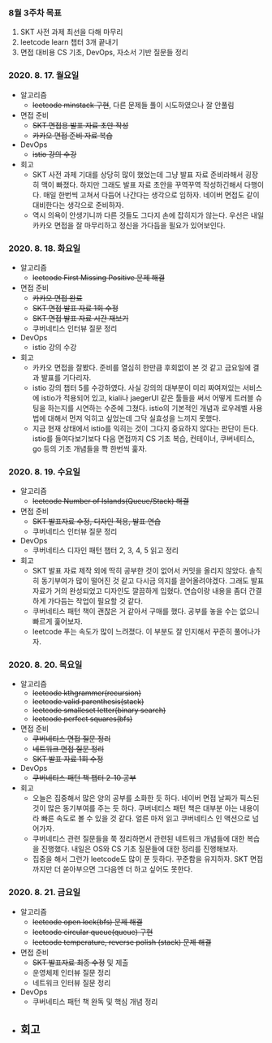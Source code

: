 ### 8월 3주차 목표
1. SKT 사전 과제 최선을 다해 마무리
2. leetcode learn 챕터 3개 끝내기
4. 면접 대비용 CS 기초, DevOps, 자소서 기반 질문들 정리

### 2020. 8. 17. 월요일
- 알고리즘
  - ~~leetcode minstack 구현~~, 다른 문제들 풀이 시도하였으나 잘 안풀림
- 면접 준비
  - ~~SKT 면접용 발표 자료 초안 작성~~
  - ~~카카오 면접 준비 자료 복습~~
- DevOps
  - ~~istio 강의 수강~~
- 회고
  - SKT 사전 과제 기대를 상당히 많이 했었는데 그냥 발표 자료 준비라해서 굉장히 맥이 빠졌다. 하지만 그래도 발표 자료 초안을 꾸역꾸역 작성하긴해서 다행이다. 매일 한번씩 고쳐서 다듬어 나간다는 생각으로 임하자. 네이버 면접도 같이 대비한다는 생각으로 준비하자.
  - 역시 의욕이 안생기니까 다른 것들도 그다지 손에 잡히지가 않는다. 우선은 내일 카카오 면접을 잘 마무리하고 정신을 가다듬을 필요가 있어보인다. 

### 2020. 8. 18. 화요일
- 알고리즘
  - ~~leetcode First Missing Positive 문제 해결~~
- 면접 준비
  - ~~카카오 면접 완료~~
  - ~~SKT 면접 발표 자료 1회 수정~~
  - ~~SKT 면접 발표 자료 시간 재보기~~
  - 쿠버네티스 인터뷰 질문 정리
- DevOps
  - istio 강의 수강
- 회고
  - 카카오 면접을 잘봤다. 준비를 열심히 한만큼 후회없이 본 것 같고 금요일에 결과 발표를 기다리자.
  - istio 강의 챕터 5를 수강하였다. 사실 강의의 대부분이 미리 짜여져있는 서비스에 istio가 적용되어 있고, kiali나 jaegerUI 같은 툴들을 써서 어떻게 트러블 슈팅을 하는지를 시연하는 수준에 그쳤다. istio의 기본적인 개념과 로우레벨 사용법에 대해서 먼저 익히고 싶었는데 그닥 실효성을 느끼지 못했다.
  - 지금 현재 상태에서 istio를 익히는 것이 그다지 중요하지 않다는 판단이 든다. istio를 들여다보기보다 다음 면접까지 CS 기초 복습, 컨테이너, 쿠버네티스, go 등의 기초 개념들을 쫙 한번씩 훑자. 

### 2020. 8. 19. 수요일
- 알고리즘
  - ~~leetcode Number of Islands(Queue/Stack) 해결~~
- 면접 준비
  - ~~SKT 발표자료 수정, 디자인 적용, 발표 연습~~
  - 쿠버네티스 인터뷰 질문 정리
- DevOps
  - 쿠버네티스 디자인 패턴 챕터 2, 3, 4, 5 읽고 정리
- 회고
  - SKT 발표 자료 제작 외에 딱히 공부한 것이 없어서 커밋을 올리지 않았다. 솔직히 동기부여가 많이 떨어진 것 같고 다시금 의지를 끌어올려야겠다. 그래도 발표 자료가 거의 완성되었고 디자인도 깔끔하게 입혔다. 연습이랑 내용을 좀더 간결하게 가다듬는 작업이 필요할 것 같다.
  - 쿠버네티스 패턴 책이 괜찮은 거 같아서 구매를 했다. 공부를 놓을 수는 없으니 빠르게 훑어보자.
  - leetcode 푸는 속도가 많이 느려졌다. 이 부분도 잘 인지해서 꾸준히 풀어나가자.

### 2020. 8. 20. 목요일
- 알고리즘
  - ~~leetcode kthgrammer(recursion)~~
  - ~~leetcode valid parenthesis(stack)~~
  - ~~leetcode smalleset letter(binary search)~~
  - ~~leetcode perfect squares(bfs)~~
- 면접 준비
  - ~~쿠버네티스 면접 질문 정리~~
  - ~~네트워크 면접 질문 정리~~
  - ~~SKT 발표 자료 1회 수정~~
- DevOps
  - ~~쿠버네티스 패턴 책 챕터 2-10 공부~~
- 회고
  - 오늘은 집중해서 많은 양의 공부를 소화한 듯 하다. 네이버 면접 날짜가 픽스된 것이 많은 동기부여를 주는 듯 하다. 쿠버네티스 패턴 책은 대부분 아는 내용이라 빠른 속도로 볼 수 있을 것 같다. 얼른 마저 읽고 쿠버네티스 인 액션으로 넘어가자.
  - 쿠버네티스 관련 질문들을 쭉 정리하면서 관련된 네트워크 개념들에 대한 복습을 진행했다. 내일은 OS와 CS 기초 질문들에 대한 정리를 진행해보자.
  - 집중을 해서 그런가 leetcode도 많이 푼 듯하다. 꾸준함을 유지하자. SKT 면접까지만 더 쏟아부으면 그다음엔 더 하고 싶어도 못한다.

### 2020. 8. 21. 금요일
- 알고리즘
  - ~~leetcode open lock(bfs) 문제 해결~~
  - ~~leetcode circular queue(queue) 구현~~
  - ~~leetcode temperature, reverse polish (stack) 문제 해결~~
- 면접 준비
  - ~~SKT 발표자료 최종 수정~~ 및 제출
  - 운영체제 인터뷰 질문 정리
  - 네트워크 인터뷰 질문 정리
- DevOps
  - 쿠버네티스 패턴 책 완독 및 핵심 개념 정리
- 회고
  - 
